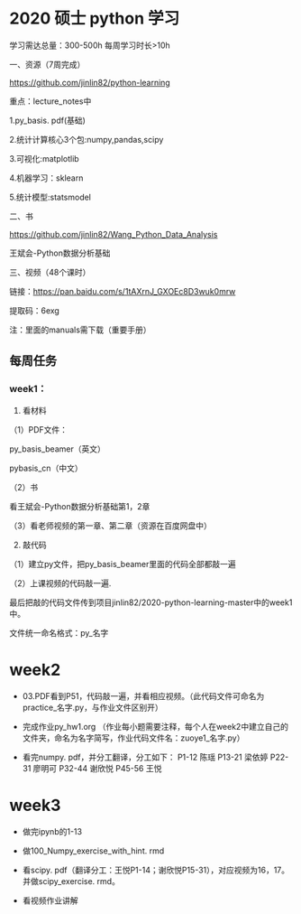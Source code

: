 # 2020 硕士 python 学习

学习需达总量：300-500h  每周学习时长>10h

一、资源（7周完成）

https://github.com/jinlin82/python-learning

重点：lecture_notes中

1.py_basis. pdf(基础)
      
2.统计计算核心3个包:numpy,pandas,scipy
      
3.可视化:matplotlib
      
4.机器学习：sklearn
      
5.统计模型:statsmodel
      
二、书 

https://github.com/jinlin82/Wang_Python_Data_Analysis

王斌会-Python数据分析基础

三、视频（48个课时）

链接：https://pan.baidu.com/s/1tAXrnJ_GXOEc8D3wuk0mrw 

提取码：6exg 

注：里面的manuals需下载（重要手册）

## 每周任务

### week1：

1. 看材料

（1）PDF文件：

py_basis_beamer（英文）
     
pybasis_cn（中文）
     
（2）书

看王斌会-Python数据分析基础第1，2章
     
（3）看老师视频的第一章、第二章（资源在百度网盘中）

2. 敲代码

（1）建立py文件，把py_basis_beamer里面的代码全部都敲一遍

（2）上课视频的代码敲一遍.

 最后把敲的代码文件传到项目jinlin82/2020-python-learning-master中的week1中。

文件统一命名格式：py_名字

# week2


-  03.PDF看到P51，代码敲一遍，并看相应视频。（此代码文件可命名为practice_名字.py，与作业文件区别开）


- 完成作业py_hw1.org
（作业每小题需要注释，每个人在week2中建立自己的文件夹，命名为名字简写，作业代码文件名：zuoye1_名字.py）


- 看完numpy. pdf，并分工翻译，分工如下：
P1-12   陈瑶
P13-21 梁依婷
P22-31 廖明可
P32-44 谢欣悦
P45-56 王悦

# week3

- 做完ipynb的1-13

- 做100_Numpy_exercise_with_hint. rmd

- 看scipy. pdf（翻译分工：王悦P1-14；谢欣悦P15-31），对应视频为16，17。并做scipy_exercise. rmd。

- 看视频作业讲解
